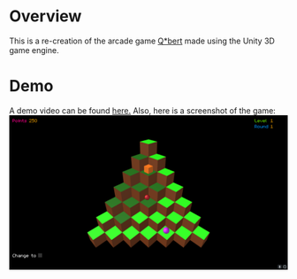 # Overview
This is a re-creation of the arcade game [Q*bert](https://en.wikipedia.org/wiki/Q*bert) made using the Unity 3D game engine.

# Demo
A demo video can be found [here.](https://youtu.be/rsrmy0GCqlk)
Also, here is a screenshot of the game:
![](demo.png)
